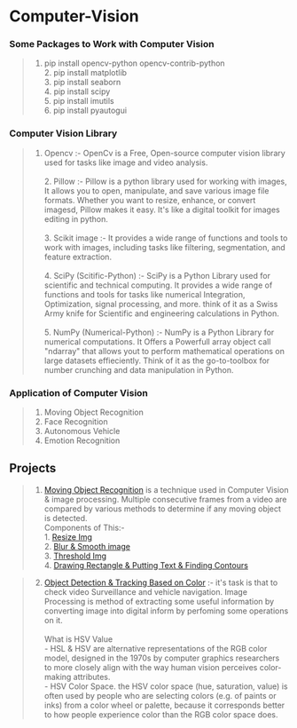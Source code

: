#                                                        Computer-Vision

### Some Packages to Work with Computer Vision 
>1. pip install opencv-python opencv-contrib-python<br /> 2. pip install matplotlib<br /> 3. pip install seaborn<br /> 4. pip install scipy<br /> 5. pip install imutils<br /> 6. pip install pyautogui

### Computer Vision Library
>1. Opencv :- OpenCv is a Free, Open-source computer vision library used for tasks like image and video analysis.<br /><br />2. Pillow :- Pillow is a python library used for working with images, It allows you to open, manipulate, and save various image file formats. Whether you want to resize, enhance, or convert imagesd, Pillow makes it easy. It's like a digital toolkit for images editing in python.<br /><br />3. Scikit image :- It provides a wide range of functions and tools to work with images, including tasks like filtering, segmentation, and feature extraction.<br /><br />4. SciPy (Scitific-Python) :- SciPy is a Python Library used for scientific and technical computing. It provides a wide range of functions and tools for tasks like numerical Integration, Optimization, signal processing, and more. think of it as a Swiss Army knife for Scientific and engineering calculations in Python.<br /><br />5. NumPy (Numerical-Python) :- NumPy is a Python Library for numerical computations. It Offers a Powerfull array object call "ndarray" that allows yout to perform mathematical operations on large datasets effieciently. Think of it as the go-to-toolbox for number crunching and data manipulation in Python.

### Application of Computer Vision
>1. Moving Object Recognition
>2. Face Recognition
>3. Autonomous Vehicle
>4. Emotion Recognition

## Projects
> 1. [Moving Object Recognition](./Computer%20Vision/Moving_Object_Recognition/app.py) is a technique used in Computer Vision & image processing. Multiple consecutive frames from a video are compared by various methods to determine if any moving object is detected.<br />Components of This:- <br />1. [Resize Img](./Computer%20Vision/Moving_Object_Recognition/Components/resize.py)<br />2. [Blur & Smooth image](./Computer%20Vision/Moving_Object_Recognition/Components/Gaussian_Blur_Smootening.py)<br />3. [Threshold Img](./Computer%20Vision/Moving_Object_Recognition/Components/Threshold_img.py)<br />4. [Drawing Rectangle & Putting Text & Finding Contours](./Computer%20Vision/Moving_Object_Recognition/Components/Drawing_Putting_img.py)<br />

>2. [Object Detection & Tracking Based on Color](./Computer%20Vision/Object%20Detection%20Based%20On%20Color/app.py) :- it's task is that to check video Surveillance and vehicle navigation. Image Processing is method of extracting some useful information by converting image into digital inform by perfoming some operations on it.<br/><br/> What is HSV Value<br /> - HSL & HSV are alternative representations of the RGB color model, designed in the 1970s by computer graphics researchers to more closely align with the way human vision perceives color-making attributes.<br /> - HSV Color Space. the HSV color space (hue, saturation, value) is often used by people who are selecting colors (e.g. of paints or inks) from a color wheel or palette, because it corresponds better to how people experience color than the RGB color space does.

